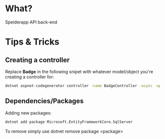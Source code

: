 # What?
Speiderapp API back-end


# Tips & Tricks

## Creating a controller
Replace **Badge** in the following snipet with whatever model/object you're creating a controller for:
```bash
dotnet aspnet-codegenerator controller -name BadgeController -async -api -m Badge -dc BadgeContext -outDir Controllers
```

## Dependencies/Packages
Adding new packages:
```bash
dotnet add package Microsoft.EntityFrameworkCore.SqlServer
```
To remove simply use dotnet remove package \<package\>
